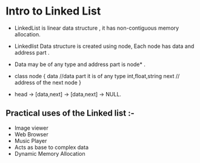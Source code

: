 #  Intro to Linked List 

* LinkedList is linear data structure , it  has non-contiguous memory allocation.

* Linkedlist  Data structure is created using node, Each node has data and address part . 

* Data may be of any type and address part is node* .


* class node {
  data //data part it is of any type int,float,string 
  next // address of the next node 
}


* head ->  [data,next] -> [data,next] -> NULL.

## Practical uses of the Linked list :- 

* Image viewer
* Web Browser
* Music Player
* Acts as base to complex data 
* Dynamic Memory Allocation

